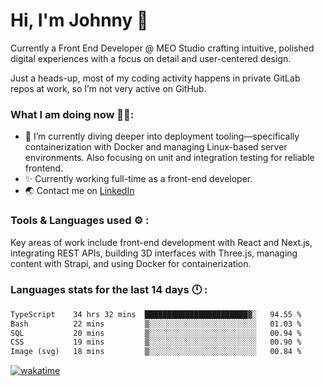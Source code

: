 # Hi, I'm Johnny 👋

Currently a Front End Developer @ MEO Studio crafting intuitive, polished digital experiences with a focus on detail and user-centered design.

Just a heads-up, most of my coding activity happens in private GitLab repos at work, so I’m not very active on GitHub.

### What I am doing now 🧑‍💻:

- 🔭 I’m currently diving deeper into deployment tooling—specifically containerization with Docker and managing Linux-based server environments. Also focusing on unit and integration testing for reliable frontend.
- ✨ Currently working full-time as a front-end developer.
- 🌏 Contact me on [LinkedIn](https://www.linkedin.com/in/johchai/)

### Tools & Languages used ⚙️ :

Key areas of work include front-end development with React and Next.js, integrating REST APIs, building 3D interfaces with Three.js, managing content with Strapi, and using Docker for containerization.

### Languages stats for the last 14 days 🕛 :

<!--START_SECTION:waka-->

```txt
TypeScript    34 hrs 32 mins  ███████████████████████▓░   94.55 %
Bash          22 mins         ▒░░░░░░░░░░░░░░░░░░░░░░░░   01.03 %
SQL           20 mins         ▒░░░░░░░░░░░░░░░░░░░░░░░░   00.94 %
CSS           19 mins         ▒░░░░░░░░░░░░░░░░░░░░░░░░   00.90 %
Image (svg)   18 mins         ▒░░░░░░░░░░░░░░░░░░░░░░░░   00.84 %
```

<!--END_SECTION:waka-->

[![wakatime](https://wakatime.com/badge/user/0cd14e89-b357-451d-b5c1-4a79286fb5a6.svg)](https://wakatime.com/@0cd14e89-b357-451d-b5c1-4a79286fb5a6)
